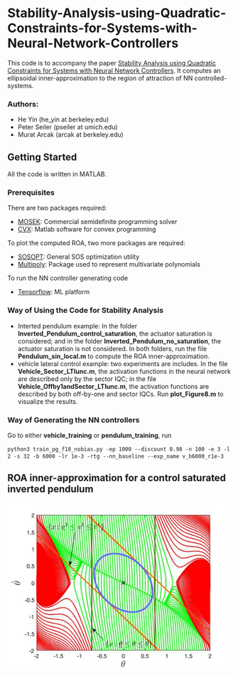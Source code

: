 # Stability-Analysis-using-Quadratic-Constraints-for-Systems-with-Neural-Network-Controllers
This code is to accompany the paper [Stability Analysis using Quadratic Constraints for Systems with Neural Network Controllers](https://ieeexplore.ieee.org/document/9388885). It computes an ellipsoidal inner-approximation to the region of attraction of NN controlled-systems.

### Authors:
* He Yin (he_yin at berkeley.edu)
* Peter Seiler (pseiler at umich.edu)
* Murat Arcak (arcak at berkeley.edu)

## Getting Started
All the code is written in MATLAB.

### Prerequisites
There are two packages required:
* [MOSEK](https://www.mosek.com/): Commercial semidefinite programming solver
* [CVX](http://cvxr.com/cvx/): Matlab software for convex programming

To plot the computed ROA, two more packages are required:
* [SOSOPT](https://dept.aem.umn.edu/~AerospaceControl/): General SOS optimization utility
* [Multipoly](https://dept.aem.umn.edu/~AerospaceControl/): Package used to represent multivariate polynomials

To run the NN controller generating code
* [Tensorflow](https://www.tensorflow.org/): ML platform

### Way of Using the Code for Stability Analysis
* Interted pendulum example: In the folder **Inverted_Pendulum_control_saturation**, the actuator saturation is considered; and in the folder **Inverted_Pendulum_no_saturation**, the actuator saturation is not considered. In both folders, run the file **Pendulum_sin_local.m** to compute the ROA inner-approximation.
* vehicle lateral control example: two experiments are includes. In the file **Vehicle_Sector_LTIunc.m**, the activation functions in the neural network are described only by the sector IQC; in the file **Vehicle_Offby1andSector_LTIunc.m**, the activation functions are described by both off-by-one and sector IQCs. Run **plot_Figure8.m** to visualize the results.

### Way of Generating the NN controllers
Go to either **vehicle_training** or **pendulum_training**, run
```console
python3 train_pg_f18_nobias.py -ep 1000 --discount 0.98 -n 100 -e 3 -l 2 -s 32 -b 6000 -lr 1e-3 -rtg --nn_baseline --exp_name v_b6000_r1e-3
```

## ROA inner-approximation for a control saturated inverted pendulum
![pendulum](Inverted_Pendulum_control_saturation/pendulum_saturation.jpg)